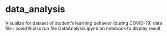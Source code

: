 # data_analysis
Visualize for dataset of student’s learning behavior (during COVID-19) 
data file : covid19.xlsx
run file DataAnalysis.ipynb on notebook to display result